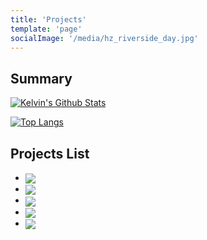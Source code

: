 ```yaml
---
title: 'Projects'
template: 'page'
socialImage: '/media/hz_riverside_day.jpg'
---
```


## Summary

<a href="https://github.com/kelvin8773">
  <img align=center src="https://github-readme-stats.vercel.app/api?username=kelvin8773&show_icons=true&line_height=27" alt="Kelvin's Github Stats">
</a>

[![Top Langs](https://github-readme-stats.vercel.app/api/top-langs/?username=kelvin8773)](https://github.com/kelvin8773)

## Projects List

- <a href="https://github.com/ooloo-io/reddit-timer-kelvin8773" >
    <img align="center" src="https://github-readme-stats.vercel.app/api/pin/?username=ooloo-io&repo=reddit-timer-kelvin8773&hide_langs_below=1" >
  </a>

- <a href="https://github.com/kelvin8773/react-test-examples" >
    <img align="center" src="https://github-readme-stats.vercel.app/api/pin/?username=kelvin8773&repo=react-test-examples"  >
  </a>

- <a href="https://github.com/kelvin8773/your-fitness" >
    <img align="center" src="https://github-readme-stats.vercel.app/api/pin/?username=kelvin8773&repo=your-fitness"  >
  </a>

- <a href="https://github.com/kelvin8773/odin-weather-app" >
    <img align="center" src="https://github-readme-stats.vercel.app/api/pin/?username=kelvin8773&repo=odin-weather-app"  >
  </a>

- <a href="https://github.com/kelvin8773/social-net" >
    <img align="center" src="https://github-readme-stats.vercel.app/api/pin/?username=kelvin8773&repo=social-net"  >
  </a>
